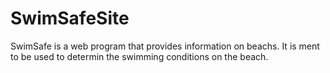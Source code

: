 # SwimSafeSite
SwimSafe is a web program that provides information on beachs. It is ment to be used to determin the swimming conditions on the beach. 